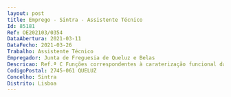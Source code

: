 ```yaml
--- 
layout: post
title: Emprego - Sintra - Assistente Técnico
Id: 85181
Ref: OE202103/0354
DataAbertura: 2021-03-11
DataFecho: 2021-03-26
Trabalho: Assistente Técnico
Empregador: Junta de Freguesia de Queluz e Belas
Descricao: Ref.ª C Funções correspondentes à caraterização funcional da respetiva carreira Assistente Técnico (grau 2 de complexidade funcional) constantes do Anexo referido no nº 2 do artigo 88.º da LTFP, designadamente Serviços administrativos  apoio à área das secretarias   cemitérios.
CodigoPostal: 2745-061 QUELUZ
Concelho: Sintra
Distrito: Lisboa
--- 
```

